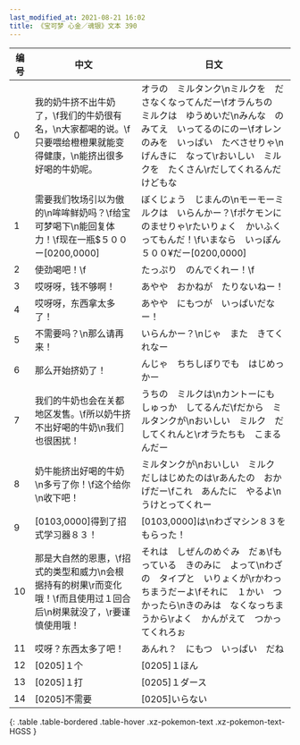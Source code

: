 ```yaml
---
last_modified_at: 2021-08-21 16:02
title: 《宝可梦 心金／魂银》文本 390
---
```

| 编号 | 中文 | 日文 |
| ---- | ---- | ---- |
| 0 | 我的奶牛挤不出牛奶了，\f我们的牛奶很有名，\n大家都喝的说。\f只要喂给橙橙果就能变得健康，\n能挤出很多好喝的牛奶呢。 | オラの　ミルタンク\nミルクを　ださなくなってんだー\fオラんちの　ミルクは　ゆうめいだ\nみんな　のみてえ　いってるのにのー\fオレンのみを　いっぱい　たべさせりゃ\nげんきに　なって\rおいしい　ミルクを　たくさん\rだしてくれるんだけどもな |
| 1 | 需要我们牧场引以为傲的\n哞哞鲜奶吗？\f给宝可梦喝下\n能回复体力！\f现在一瓶$５００ー[0200,0000] | ぼくじょう　じまんの\nモーモーミルクは　いらんかー？\fポケモンに　のませりゃ\rたいりょく　かいふく　ってもんだ！\fいまなら　いっぽん　５００¥だー[0200,0000] |
| 2 | 使劲喝吧！\f | たっぷり　のんでくれー！\f |
| 3 | 哎呀呀，钱不够啊！ | あやや　おかねが　たりないねー！ |
| 4 | 哎呀呀，东西拿太多了！ | あやや　にもつが　いっぱいだなー！ |
| 5 | 不需要吗？\n那么请再来！ | いらんかー？\nじゃ　また　きてくれなー |
| 6 | 那么开始挤奶了！ | んじゃ　ちちしぼりでも　はじめっかー |
| 7 | 我们的牛奶也会在关都地区发售。\f所以奶牛挤不出好喝的牛奶\n我们也很困扰！ | うちの　ミルクは\nカントーにも　しゅっか　してるんだ\fだから　ミルタンクが\nおいしい　ミルク　だしてくれんと\rオラたちも　こまるんだー |
| 8 | 奶牛能挤出好喝的牛奶\n多亏了你！\f这个给你\n收下吧！ | ミルタンクが\nおいしい　ミルク　だしはじめたのは\rあんたの　おかげだー\fこれ　あんたに　やるよ\nうけとってくれー |
| 9 | [0103,0000]得到了招式学习器８３！ | [0103,0000]は\nわざマシン８３を　もらった！ |
| 10 | 那是大自然的恩惠，\f招式的类型和威力\n会根据持有的树果\r而变化哦！\f而且使用过１回合后\n树果就没了，\r要谨慎使用哦！ | それは　しぜんのめぐみ　だぁ\fもっている　きのみに　よって\nわざの　タイプと　いりょくが\rかわっちまうだーよ\fそれに　１かい　つかったら\nきのみは　なくなっちまうから\rよく　かんがえて　つかってくれろぉ |
| 11 | 哎呀？东西太多了吧！ | あんれ？　にもつ　いっぱい　だね |
| 12 | [0205]１个 | [0205]１ほん |
| 13 | [0205]１打 | [0205]１ダース |
| 14 | [0205]不需要 | [0205]いらない |
{: .table .table-bordered .table-hover .xz-pokemon-text .xz-pokemon-text-HGSS }